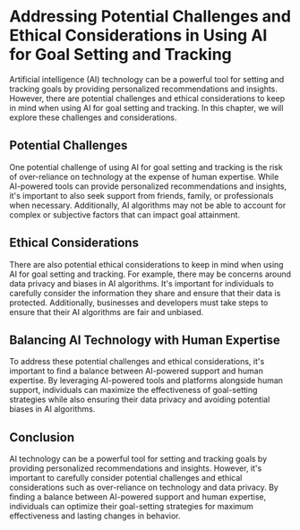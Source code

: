 Addressing Potential Challenges and Ethical Considerations in Using AI for Goal Setting and Tracking
===================================================================================================================================================

Artificial intelligence (AI) technology can be a powerful tool for setting and tracking goals by providing personalized recommendations and insights. However, there are potential challenges and ethical considerations to keep in mind when using AI for goal setting and tracking. In this chapter, we will explore these challenges and considerations.

Potential Challenges
--------------------

One potential challenge of using AI for goal setting and tracking is the risk of over-reliance on technology at the expense of human expertise. While AI-powered tools can provide personalized recommendations and insights, it's important to also seek support from friends, family, or professionals when necessary. Additionally, AI algorithms may not be able to account for complex or subjective factors that can impact goal attainment.

Ethical Considerations
----------------------

There are also potential ethical considerations to keep in mind when using AI for goal setting and tracking. For example, there may be concerns around data privacy and biases in AI algorithms. It's important for individuals to carefully consider the information they share and ensure that their data is protected. Additionally, businesses and developers must take steps to ensure that their AI algorithms are fair and unbiased.

Balancing AI Technology with Human Expertise
--------------------------------------------

To address these potential challenges and ethical considerations, it's important to find a balance between AI-powered support and human expertise. By leveraging AI-powered tools and platforms alongside human support, individuals can maximize the effectiveness of goal-setting strategies while also ensuring their data privacy and avoiding potential biases in AI algorithms.

Conclusion
----------

AI technology can be a powerful tool for setting and tracking goals by providing personalized recommendations and insights. However, it's important to carefully consider potential challenges and ethical considerations such as over-reliance on technology and data privacy. By finding a balance between AI-powered support and human expertise, individuals can optimize their goal-setting strategies for maximum effectiveness and lasting changes in behavior.
